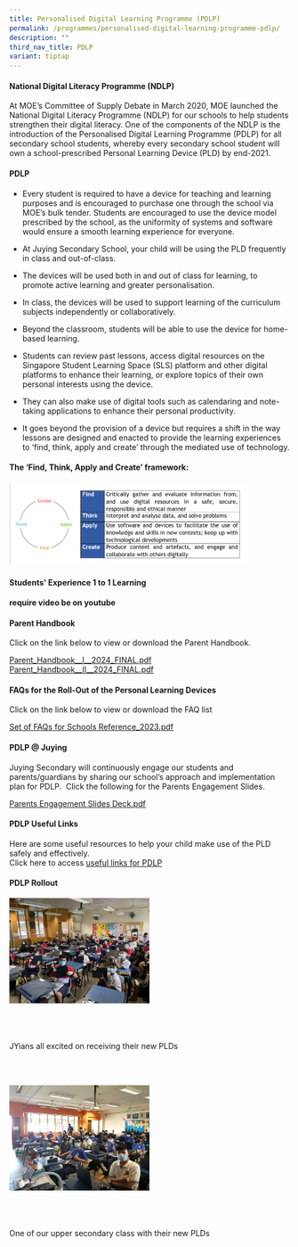 ```yaml
---
title: Personalised Digital Learning Programme (PDLP)
permalink: /programmes/personalised-digital-learning-programme-pdlp/
description: ""
third_nav_title: PDLP
variant: tiptap
---
```

<h4><strong>National Digital Literacy Programme (NDLP)</strong></h4><p>At MOE’s Committee of Supply Debate in March 2020, MOE launched the National Digital Literacy&nbsp;Programme&nbsp;(NDLP) for our schools to help students strengthen their digital literacy. One of the components of the NDLP is the introduction of the&nbsp;Personalised&nbsp;Digital Learning&nbsp;Programme&nbsp;(PDLP) for all secondary school students, whereby every secondary school student will own a school-prescribed Personal Learning Device (PLD) by end-2021.</p><h4><strong>PDLP</strong></h4><ul data-tight="true" class="tight"><li><p>Every student is required to have a device for teaching and learning purposes and is encouraged to purchase one through the school via MOE’s bulk tender. Students are encouraged to use the device model prescribed by the school, as the uniformity of systems and software would ensure a smooth learning experience for everyone.</p></li><li><p>At Juying Secondary School, your child will be using the PLD frequently in class and out-of-class.</p></li><li><p>The devices will be used both in and out of class for learning, to promote active learning and greater personalisation.</p></li><li><p>In class, the devices will be used to support learning of the curriculum subjects independently or collaboratively.</p></li><li><p>Beyond the classroom, students will be able to use the device for home-based learning.</p></li><li><p>Students can review past lessons, access digital resources on the Singapore Student Learning Space (SLS) platform and other digital platforms to enhance their learning, or explore topics of their own personal interests using the device.</p></li><li><p>They can also make use of digital tools such as calendaring and note-taking applications to enhance their personal productivity.</p></li><li><p>It goes beyond the provision of a device but requires a shift in the way lessons are designed and enacted to provide the learning experiences to ‘find, think, apply and create’ through the mediated use of technology.</p></li></ul><h4><strong>The ‘Find, Think, Apply and Create’ framework:</strong></h4><div class="isomer-image-wrapper"><img style="width:85%" height="auto" width="100%" src="/images/pdlp1.jpg"></div><h4><strong>Students' Experience 1 to 1 Learning</strong></h4><p><strong>require video be on youtube</strong></p><h4><strong>Parent Handbook</strong></h4><p>Click on the link below to view or download the Parent Handbook.</p><p><a href="/files/IP2___Parent_Handbook__I__2024_FINAL.pdf" rel="noopener noreferrer nofollow" target="_blank">Parent_Handbook__I__2024_FINAL.pdf</a><br><a href="/files/IP3___Parent_Handbook__II__2024_FINAL.pdf" rel="noopener noreferrer nofollow" target="_blank">Parent_Handbook__II__2024_FINAL.pdf</a></p><h4><strong>FAQs for the Roll-Out of the Personal Learning Devices</strong></h4><p>Click on the link below to view or download the FAQ list</p><p><a href="/files/Set%20of%20FAQs%20for%20Schools%20Reference_2023.pdf" rel="noopener noreferrer nofollow" target="_blank">Set of FAQs for Schools Reference_2023.pdf</a></p><h4><strong>PDLP @ Juying</strong></h4><p>Juying Secondary will continuously engage our students and parents/guardians by sharing our school’s&nbsp;approach and implementation plan for PDLP.&nbsp; Click the following for the Parents Engagement Slides.</p><p><a href="/files/Parent%20Engagement%20Deck.pdf" rel="noopener noreferrer nofollow" target="_blank">Parents Engagement Slides Deck.pdf</a></p><h4><strong>PDLP Useful Links</strong></h4><p>Here are some useful resources to help your child make use of the PLD safely and effectively.<br>Click here to access&nbsp;<a href="/programmes/personalised-digital-learning-programme-pdlp/pdlp-useful-links" rel="noopener noreferrer nofollow" target="_blank">useful links for PDLP</a></p><h4><strong>PDLP Rollout</strong></h4><div class="isomer-image-wrapper"><img style="width:50%;margin-right:15px;" height="auto" width="100%" src="/images/pdlp2.jpg"></div><p><br><br><br>JYians all excited on receiving their new PLDs</p><p><br><br></p><div class="isomer-image-wrapper"><img style="width:50%;margin-right:15px;" height="auto" width="100%" src="/images/pdlp3.jpg"></div><p><br><br><br>One of our upper secondary class with their new PLDs</p>